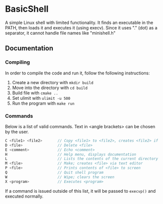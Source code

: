 # BasicShell
 A simple Linux shell with limited functionality.
 It finds an executable in the PATH, then loads
 it  and executes it (using execv). Since it uses
 "." (dot) as a separator, it cannot handle file
 names like "minishell.h"

## Documentation

### Compiling
In order to compile the code and run it, follow
the following instructions:  
1. Create a new directory with `mkdir build`
2. Move into the directory with `cd build`
3. Build file with `cmake ..`
4. Set ulimit with `ulimit -u 500`
5. Run the program with `make run`

### Commands
Below is a list of valid commands. Text in \<angle
brackets> can be chosen by the user.  
```rust
C <file1> <file2>       // Copy <file1> to <file2>, creates <file2> if needed
D <file>                // Delete <file>
E <comment>             // Echo <comment>
H                       // Help menu, displays documentation
L                       // Lists the contents of the current directory
M <file>                // Make; creates <file> via text editor
P <file>                // Prints contents of <file> to screen
Q                       // Quit shell program
W                       // Wipe; clears the screen
X <program>             // Executes <program>
```
If a command is issued outside of this list, it
will be passed to `execvp()` and executed normally.
